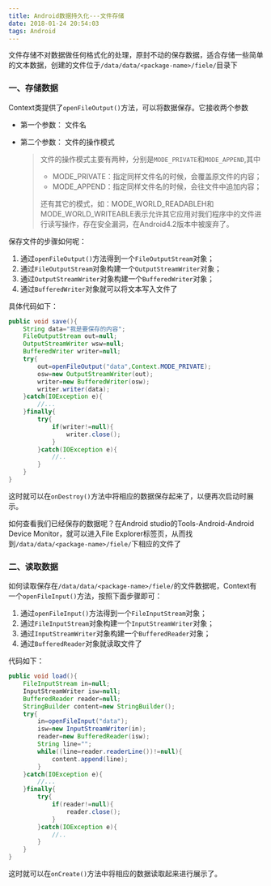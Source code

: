 ```yaml
---
title: Android数据持久化---文件存储
date: 2018-01-24 20:54:03
tags: Android
---
```

文件存储不对数据做任何格式化的处理，原封不动的保存数据，适合存储一些简单的文本数据，创建的文件位于`/data/data/<package-name>/fiele/`目录下

###  一、存储数据

Context类提供了`openFileOutput()`方法，可以将数据保存。它接收两个参数

* 第一个参数： 文件名

* 第二个参数： 文件的操作模式

  > 文件的操作模式主要有两种，分别是`MODE_PRIVATE`和`MODE_APPEND`,其中
  >
  > * MODE_PRIVATE：指定同样文件名的时候，会覆盖原文件的内容；
  > * MODE_APPEND：指定同样文件名的时候，会往文件中追加内容；
  >
  > 还有其它的模式，如：MODE_WORLD_READABLEH和MODE_WORLD_WRITEABLE表示允许其它应用对我们程序中的文件进行读写操作，存在安全漏洞，在Android4.2版本中被废弃了。

保存文件的步骤如何呢：

1. 通过`openFileOutput()`方法得到一个`FileOutputStream`对象；
2. 通过`FileOutputStream`对象构建一个`OutputStreamWriter`对象；
3. 通过`OutputStreamWriter`对象构建一个`BufferedWriter`对象；
4. 通过`BufferedWriter`对象就可以将文本写入文件了

具体代码如下：

```Java
public void save(){
    String data="我是要保存的内容";
  	FileOutputStream out=null;
  	OutputStreamWriter wsw=null;
  	BufferedWriter writer=null;
  	try{
        out=openFileOutput("data",Context.MODE_PRIVATE);
      	osw=new OutputStreamWriter(out);
      	writer=new BufferedWriter(osw);
      	writer.writer(data);
    }catch(IOException e){
        //...
    }finally{
        try{
            if(writer!=null){
                writer.close();
            }
        }catch(IOException e){
            //..
        }
    }
}
```

这时就可以在`onDestroy()`方法中将相应的数据保存起来了，以便再次启动时展示。

如何查看我们已经保存的数据呢？在Android studio的Tools-Android-Android Device Monitor，就可以进入File Explorer标签页，从而找到`/data/data/<package-name>/fiele/`下相应的文件了

### 二、读取数据

如何读取保存在`/data/data/<package-name>/fiele/`的文件数据呢，Context有一个`openFileInput()`方法，按照下面步骤即可：

1. 通过`openFileInput()`方法得到一个`FileInputStream`对象；
2. 通过`FileInputStream`对象构建一个`InputStreamWriter`对象；
3. 通过`InputStreamWriter`对象构建一个`BufferedReader`对象；
4. 通过`BufferedReader`对象就读取文件了

代码如下：

```Java
public void load(){
  	FileInputStream in=null;
  	InputStreamWriter isw=null;
  	BufferedReader reader=null;
  	StringBuilder content=new StringBuilder();
  	try{
        in=openFileInput("data");
      	isw=new InputStreamWriter(in);
      	reader=new BufferedReader(isw);
      	String line="";
      	while((line=reader.readerLine())!=null){
            content.append(line);
        }
    }catch(IOException e){
        //...
    }finally{
        try{
            if(reader!=null){
                reader.close();
            }
        }catch(IOException e){
            //..
        }
    }
}
```

这时就可以在`onCreate()`方法中将相应的数据读取起来进行展示了。
